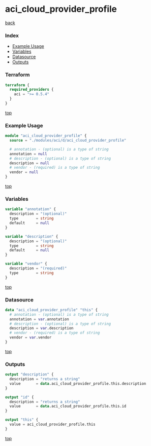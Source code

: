 # aci_cloud_provider_profile

[back](../aci.md)

### Index

- [Example Usage](#example-usage)
- [Variables](#variables)
- [Datasource](#datasource)
- [Outputs](#outputs)

### Terraform

```terraform
terraform {
  required_providers {
    aci = ">= 0.5.4"
  }
}
```

[top](#index)

### Example Usage

```terraform
module "aci_cloud_provider_profile" {
  source = "./modules/aci/d/aci_cloud_provider_profile"

  # annotation - (optional) is a type of string
  annotation = null
  # description - (optional) is a type of string
  description = null
  # vendor - (required) is a type of string
  vendor = null
}
```

[top](#index)

### Variables

```terraform
variable "annotation" {
  description = "(optional)"
  type        = string
  default     = null
}

variable "description" {
  description = "(optional)"
  type        = string
  default     = null
}

variable "vendor" {
  description = "(required)"
  type        = string
}
```

[top](#index)

### Datasource

```terraform
data "aci_cloud_provider_profile" "this" {
  # annotation - (optional) is a type of string
  annotation = var.annotation
  # description - (optional) is a type of string
  description = var.description
  # vendor - (required) is a type of string
  vendor = var.vendor
}
```

[top](#index)

### Outputs

```terraform
output "description" {
  description = "returns a string"
  value       = data.aci_cloud_provider_profile.this.description
}

output "id" {
  description = "returns a string"
  value       = data.aci_cloud_provider_profile.this.id
}

output "this" {
  value = aci_cloud_provider_profile.this
}
```

[top](#index)